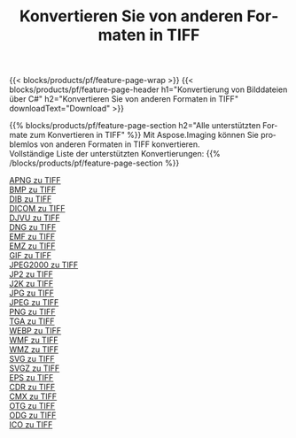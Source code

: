 ﻿---
title: Konvertieren Sie von anderen Formaten in TIFF 
weight: 3920
url: /de/net/conversion/to/tiff 
lang: de
langdirlevel: 2
locales: zh-hans,ja,it,ru,de,es,fr,nl,id,lt,pl,pt,vi,tr,ko,zh-hant,ar,hi,th,sv,cs,uk,he
description: Mit Aspose.Imaging können Sie problemlos von anderen Formaten in TIFF konvertieren
---

{{< blocks/products/pf/feature-page-wrap >}}
{{< blocks/products/pf/feature-page-header h1="Konvertierung von Bilddateien über C#" h2="Konvertieren Sie von anderen Formaten in TIFF" downloadText="Download" >}}


{{% blocks/products/pf/feature-page-section  h2="Alle unterstützten Formate zum Konvertieren in TIFF" %}}
Mit Aspose.Imaging können Sie problemlos von anderen Formaten in TIFF konvertieren.
<br/>
Vollständige Liste der unterstützten Konvertierungen:
{{% /blocks/products/pf/feature-page-section %}}
<div class="container-fluid productfamilypage bg-gray">
    <div class="convertypes bg-gray agp-content section">
        <div class="container">
		<div class="row other-converters">
		    <div class='col-md-2 other-converter remove-lp remove-rp'><a href="/imaging/de/net/conversion/apng-to-tiff" >APNG zu TIFF</a></div>
<div class='col-md-2 other-converter remove-lp remove-rp'><a href="/imaging/de/net/conversion/bmp-to-tiff" >BMP zu TIFF</a></div>
<div class='col-md-2 other-converter remove-lp remove-rp'><a href="/imaging/de/net/conversion/dib-to-tiff" >DIB zu TIFF</a></div>
<div class='col-md-2 other-converter remove-lp remove-rp'><a href="/imaging/de/net/conversion/dicom-to-tiff" >DICOM zu TIFF</a></div>
<div class='col-md-2 other-converter remove-lp remove-rp'><a href="/imaging/de/net/conversion/djvu-to-tiff" >DJVU zu TIFF</a></div>
<div class='col-md-2 other-converter remove-lp remove-rp'><a href="/imaging/de/net/conversion/dng-to-tiff" >DNG zu TIFF</a></div>
<div class='col-md-2 other-converter remove-lp remove-rp'><a href="/imaging/de/net/conversion/emf-to-tiff" >EMF zu TIFF</a></div>
<div class='col-md-2 other-converter remove-lp remove-rp'><a href="/imaging/de/net/conversion/emz-to-tiff" >EMZ zu TIFF</a></div>
<div class='col-md-2 other-converter remove-lp remove-rp'><a href="/imaging/de/net/conversion/gif-to-tiff" >GIF zu TIFF</a></div>
<div class='col-md-2 other-converter remove-lp remove-rp'><a href="/imaging/de/net/conversion/jpeg2000-to-tiff" >JPEG2000 zu TIFF</a></div>
<div class='col-md-2 other-converter remove-lp remove-rp'><a href="/imaging/de/net/conversion/jp2-to-tiff" >JP2 zu TIFF</a></div>
<div class='col-md-2 other-converter remove-lp remove-rp'><a href="/imaging/de/net/conversion/j2k-to-tiff" >J2K zu TIFF</a></div>
<div class='col-md-2 other-converter remove-lp remove-rp'><a href="/imaging/de/net/conversion/jpg-to-tiff" >JPG zu TIFF</a></div>
<div class='col-md-2 other-converter remove-lp remove-rp'><a href="/imaging/de/net/conversion/jpeg-to-tiff" >JPEG zu TIFF</a></div>
<div class='col-md-2 other-converter remove-lp remove-rp'><a href="/imaging/de/net/conversion/png-to-tiff" >PNG zu TIFF</a></div>
<div class='col-md-2 other-converter remove-lp remove-rp'><a href="/imaging/de/net/conversion/tga-to-tiff" >TGA zu TIFF</a></div>
<div class='col-md-2 other-converter remove-lp remove-rp'><a href="/imaging/de/net/conversion/webp-to-tiff" >WEBP zu TIFF</a></div>
<div class='col-md-2 other-converter remove-lp remove-rp'><a href="/imaging/de/net/conversion/wmf-to-tiff" >WMF zu TIFF</a></div>
<div class='col-md-2 other-converter remove-lp remove-rp'><a href="/imaging/de/net/conversion/wmz-to-tiff" >WMZ zu TIFF</a></div>
<div class='col-md-2 other-converter remove-lp remove-rp'><a href="/imaging/de/net/conversion/svg-to-tiff" >SVG zu TIFF</a></div>
<div class='col-md-2 other-converter remove-lp remove-rp'><a href="/imaging/de/net/conversion/svgz-to-tiff" >SVGZ zu TIFF</a></div>
<div class='col-md-2 other-converter remove-lp remove-rp'><a href="/imaging/de/net/conversion/eps-to-tiff" >EPS zu TIFF</a></div>
<div class='col-md-2 other-converter remove-lp remove-rp'><a href="/imaging/de/net/conversion/cdr-to-tiff" >CDR zu TIFF</a></div>
<div class='col-md-2 other-converter remove-lp remove-rp'><a href="/imaging/de/net/conversion/cmx-to-tiff" >CMX zu TIFF</a></div>
<div class='col-md-2 other-converter remove-lp remove-rp'><a href="/imaging/de/net/conversion/otg-to-tiff" >OTG zu TIFF</a></div>
<div class='col-md-2 other-converter remove-lp remove-rp'><a href="/imaging/de/net/conversion/odg-to-tiff" >ODG zu TIFF</a></div>
<div class='col-md-2 other-converter remove-lp remove-rp'><a href="/imaging/de/net/conversion/ico-to-tiff" >ICO zu TIFF</a></div>
                </div>
        </div>
    </div>
</div>
<br/>

